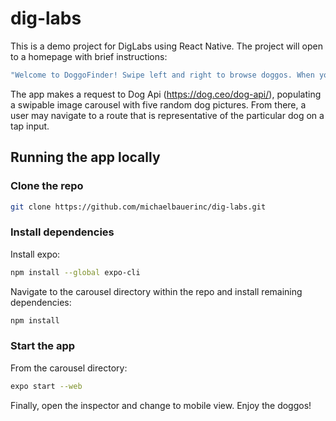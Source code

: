 # dig-labs

This is a demo project for DigLabs using React Native. The project will open to a homepage with brief instructions:

```bash
"Welcome to DoggoFinder! Swipe left and right to browse doggos. When you find one that you love, tap to go to their own personal page!"
```

The app makes a request to Dog Api (https://dog.ceo/dog-api/), populating a swipable image carousel with five random dog pictures. From there, a user may navigate to a route that is representative of the particular dog on a tap input.

## Running the app locally

### Clone the repo

```bash
git clone https://github.com/michaelbauerinc/dig-labs.git
```

### Install dependencies

Install expo:

```bash
npm install --global expo-cli
```

Navigate to the carousel directory within the repo and install remaining dependencies:

```bash
npm install
```

### Start the app

From the carousel directory:

```bash
expo start --web
```

Finally, open the inspector and change to mobile view. Enjoy the doggos!
